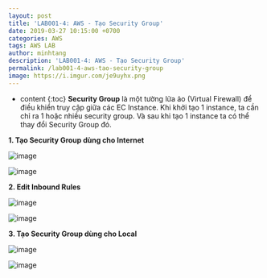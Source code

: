 ```yaml
---
layout: post
title: 'LAB001-4: AWS - Tạo Security Group'
date: 2019-03-27 10:15:00 +0700
categories: AWS
tags: AWS LAB
author: minhtang
description: 'LAB001-4: AWS - Tạo Security Group'
permalink: /lab001-4-aws-tao-security-group
image: https://i.imgur.com/je9uyhx.png
---
```


* content
{:toc}
**Security Group** là một tường lửa ảo (Virtual Firewall) để điều khiển truy cập giữa các EC Instance. Khi khởi tạo 1 instance, ta cần chỉ ra 1 hoặc nhiều security group. Và sau khi tạo 1 instance ta có thể thay đổi Security Group đó.




**1. Tạo Security Group dùng cho Internet**

![image](https://user-images.githubusercontent.com/27756008/54732029-2781c500-4bc4-11e9-8b2b-9e8e6d2207b9.png)

![image](https://user-images.githubusercontent.com/27756008/54732047-35cfe100-4bc4-11e9-8c8e-3d25cced655e.png)

**2. Edit Inbound Rules**

![image](https://user-images.githubusercontent.com/27756008/54732140-b989cd80-4bc4-11e9-888b-c4aa1909f3fb.png)

![image](https://user-images.githubusercontent.com/27756008/54741917-734b6300-4bf2-11e9-9465-9ea1f5655e27.png)

**3. Tạo Security Group dùng cho Local**

![image](https://user-images.githubusercontent.com/27756008/54732216-269d6300-4bc5-11e9-983a-721055987726.png)

![image](https://user-images.githubusercontent.com/27756008/54741991-a857b580-4bf2-11e9-8946-bf792bedf226.png)
